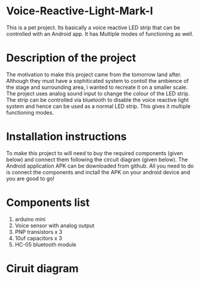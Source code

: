 # Voice-Reactive-Light-Mark-I
This is a pet project. Its basically a voice reactive LED strip that can be controlled with an Android app. It has Multiple modes of functioning as well.

# Description of the project
The motivation to make this project came from the tomorrow land after. Although they must have a sophiticated system to contoll the ambience of the stage and surrounding area, i wanted to recreate it on a smaller scale.
The project uses analog sound input to change the colour of the LED strip. The strip can be controlled via bluetooth to disable the voice reactive light system and hence can be used as a normal LED strip. This gives it multiple functioning modes.

# Installation instructions
To make this project to will need to buy the required components (given below) and connect them following the circuit diagram (given below).
The Android application APK can be downloaded from github.
All you need to do is connect the components and inctall the APK on your android device and you are good to go!

# Components list
1. arduino mini
2. Voice sensor with analog output
3. PNP transistors x 3
4. 10uf capacitors x 3
5. HC-05 bluetooth module

# Ciruit diagram

